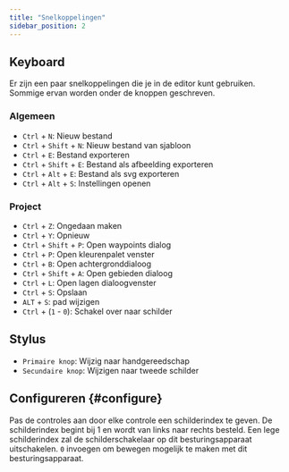 ```yaml
---
title: "Snelkoppelingen"
sidebar_position: 2
---
```



## Keyboard

Er zijn een paar snelkoppelingen die je in de editor kunt gebruiken. Sommige ervan worden onder de knoppen geschreven.

### Algemeen

* `Ctrl` + `N`: Nieuw bestand
* `Ctrl` + `Shift` + `N`: Nieuw bestand van sjabloon
* `Ctrl` + `E`: Bestand exporteren
* `Ctrl` + `Shift` + `E`: Bestand als afbeelding exporteren
* `Ctrl` + `Alt` + `E`: Bestand als svg exporteren
* `Ctrl` + `Alt` + `S`: Instellingen openen

### Project

* `Ctrl` + `Z`: Ongedaan maken
* `Ctrl` + `Y`: Opnieuw
* `Ctrl` + `Shift` + `P`: Open waypoints dialog
* `Ctrl` + `P`: Open kleurenpalet venster
* `Ctrl` + `B`: Open achtergronddialoog
* `Ctrl` + `Shift` + `A`: Open gebieden dialoog
* `Ctrl` + `L`: Open lagen dialoogvenster
* `Ctrl` + `S`: Opslaan
* `ALT` + `S`: pad wijzigen
* `Ctrl` + (`1` - `0`): Schakel over naar schilder

## Stylus

* `Primaire knop`: Wijzig naar handgereedschap
* `Secundaire knop`: Wijzigen naar tweede schilder

## Configureren {#configure}

Pas de controles aan door elke controle een schilderindex te geven. De schilderindex begint bij 1 en wordt van links naar rechts besteld. Een lege schilderindex zal de schilderschakelaar op dit besturingsapparaat uitschakelen. `0` invoegen om bewegen mogelijk te maken met dit besturingsapparaat.
